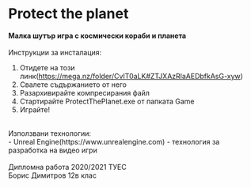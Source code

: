 # Protect the planet</br>
<b>Малка шутър игра с космически кораби и планета</b></br> 
</br>
Инструкции за инсталация:</br>
1) Отидете на този линк(https://mega.nz/folder/CvIT0aLK#ZTJXAzRlaAEDbfkAsG-xyw)</br>
2) Свалете съдържанието от него</br>
3) Разархивирайте компресирания файл</br>
4) Стартирайте ProtectThePlanet.exe от папката Game</br>
5) Играйте!</br>
</br>
Използвани технологии:</br>
- Unreal Engine(https://www.unrealengine.com) - технология за разработка на видео игри</br>
</br> 
Дипломна работа 2020/2021 ТУЕС</br>
Борис Димитров 12в клас 
